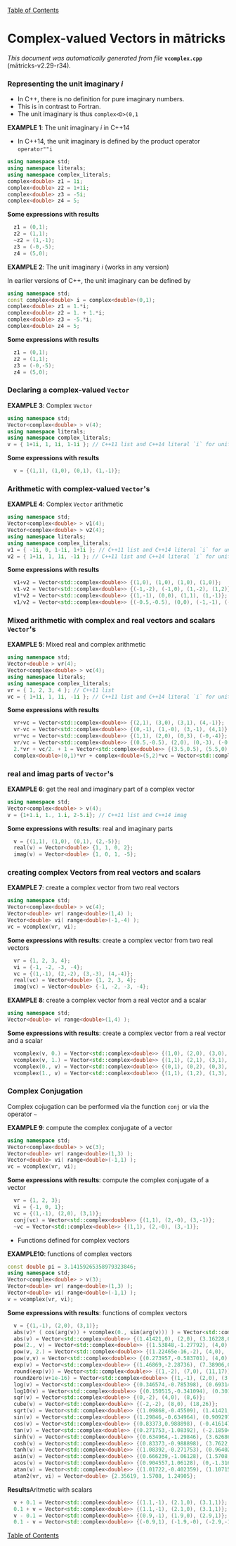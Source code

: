 
[Table of Contents](README.md)


# Complex-valued Vectors in mātricks
_This document was automatically generated from file_ **`vcomplex.cpp`** (mātricks-v2.29-r34).

### Representing the unit imaginary _i_
* In C++, there is no definition for pure imaginary numbers.
* This is in contrast to Fortran.
* The unit imaginary is thus `complex<D>(0,1`


**EXAMPLE 1**: The unit imaginary _i_ in C++14

* In C++14, the unit imaginary is defined by the product operator `operator""i`
```C++
using namespace std;
using namespace literals;
using namespace complex_literals;
complex<double> z1 = 1i;
complex<double> z2 = 1+1i;
complex<double> z3 = -5i;
complex<double> z4 = 5;
```
**Some expressions with results**
```C++
  z1 = (0,1); 
  z2 = (1,1); 
  ~z2 = (1,-1); 
  z3 = (-0,-5); 
  z4 = (5,0); 
```



**EXAMPLE 2**: The unit imaginary _i_ (works in any version)

In earlier versions of C++, the unit imaginary can be defined by
```C++
using namespace std;
const complex<double> i = complex<double>(0,1);
complex<double> z1 = 1.*i;
complex<double> z2 = 1. + 1.*i;
complex<double> z3 = -5.*i;
complex<double> z4 = 5;
```

**Some expressions with results**
```C++
  z1 = (0,1); 
  z2 = (1,1); 
  z3 = (-0,-5); 
  z4 = (5,0); 
```

### Declaring a complex-valued `Vector`


**EXAMPLE 3**: Complex  `Vector` 
```C++
using namespace std;
Vector<complex<double> > v(4);
using namespace literals;
using namespace complex_literals;
v = { 1+1i, 1, 1i, 1-1i }; // C++11 list and C++14 literal `i` for unit imaginary 
```

**Some expressions with results**
```C++
  v = {(1,1), (1,0), (0,1), (1,-1)}; 
```

### Arithmetic with complex-valued `Vector`'s


**EXAMPLE 4**: Complex `Vector` arithmetic
```C++
using namespace std;
Vector<complex<double> > v1(4);
Vector<complex<double> > v2(4);
using namespace literals;
using namespace complex_literals;
v1 = { -1i, 0, 1-1i, 1+1i }; // C++11 list and C++14 literal `i` for unit imaginary 
v2 = { 1+1i, 1, 1i, -1i }; // C++11 list and C++14 literal `i` for unit imaginary 
```

**Some expressions with results**
```C++
  v1+v2 = Vector<std::complex<double>> {(1,0), (1,0), (1,0), (1,0)}; 
  v1-v2 = Vector<std::complex<double>> {(-1,-2), (-1,0), (1,-2), (1,2)}; 
  v1*v2 = Vector<std::complex<double>> {(1,-1), (0,0), (1,1), (1,-1)}; 
  v1/v2 = Vector<std::complex<double>> {(-0.5,-0.5), (0,0), (-1,-1), (-1,1)}; 
```

### Mixed arithmetic with complex and real vectors and scalars `Vector`'s


**EXAMPLE 5**: Mixed real and complex arithmetic 
```C++
using namespace std;
Vector<double > vr(4);
Vector<complex<double> > vc(4);
using namespace literals;
using namespace complex_literals;
vr = { 1, 2, 3, 4 }; // C++11 list 
vc = { 1+1i, 1, 1i, -1i }; // C++11 list and C++14 literal `i` for unit imaginary 
```

**Some expressions with results**
```C++
  vr+vc = Vector<std::complex<double>> {(2,1), (3,0), (3,1), (4,-1)}; 
  vr-vc = Vector<std::complex<double>> {(0,-1), (1,-0), (3,-1), (4,1)}; 
  vr*vc = Vector<std::complex<double>> {(1,1), (2,0), (0,3), (-0,-4)}; 
  vr/vc = Vector<std::complex<double>> {(0.5,-0.5), (2,0), (0,-3), (-0,4)}; 
  2.*vr + vc/2. + 1 = Vector<std::complex<double>> {(3.5,0.5), (5.5,0), (7,0.5), (9,-0.5)}; 
  complex<double>(0,1)*vr + complex<double>(5,2)*vc = Vector<std::complex<double>> {(3,8), (5,4), (-2,8), (2,-1)}; 
```

### real and imag parts of `Vector`'s


**EXAMPLE 6**: get the real and imaginary part of a complex vector
```C++
using namespace std;
Vector<complex<double> > v(4);
v = {1+1.i, 1., 1.i, 2-5.i}; // C++11 list and C++14 imag
```

**Some expressions with results**: real and imaginary parts
```C++
  v = {(1,1), (1,0), (0,1), (2,-5)}; 
  real(v) = Vector<double> {1, 1, 0, 2}; 
  imag(v) = Vector<double> {1, 0, 1, -5}; 
```


### creating complex Vectors from real vectors and scalars


**EXAMPLE 7**: create a complex vector from two real vectors
```C++
using namespace std;
Vector<complex<double> > vc(4);
Vector<double> vr( range<double>(1,4) );
Vector<double> vi( range<double>(-1,-4) );
vc = vcomplex(vr, vi);
```

**Some expressions with results**: create a complex vector from two real vectors
```C++
  vr = {1, 2, 3, 4}; 
  vi = {-1, -2, -3, -4}; 
  vc = {(1,-1), (2,-2), (3,-3), (4,-4)}; 
  real(vc) = Vector<double> {1, 2, 3, 4}; 
  imag(vc) = Vector<double> {-1, -2, -3, -4}; 
```




**EXAMPLE 8**: create a complex vector from a real vector and a scalar
```C++
using namespace std;
Vector<double> v( range<double>(1,4) );
```

**Some expressions with results**: create a complex vector from a real vector and a scalar
```C++
  vcomplex(v, 0.) = Vector<std::complex<double>> {(1,0), (2,0), (3,0), (4,0)}; 
  vcomplex(v, 1.) = Vector<std::complex<double>> {(1,1), (2,1), (3,1), (4,1)}; 
  vcomplex(0., v) = Vector<std::complex<double>> {(0,1), (0,2), (0,3), (0,4)}; 
  vcomplex(1., v) = Vector<std::complex<double>> {(1,1), (1,2), (1,3), (1,4)}; 
```


### Complex Conjugation
Complex cojugation can be performed via the function `conj` or via the operator `~`


**EXAMPLE 9**: compute the complex conjugate of a vector
```C++
using namespace std;
Vector<complex<double> > vc(3);
Vector<double> vr( range<double>(1,3) );
Vector<double> vi( range<double>(-1,1) );
vc = vcomplex(vr, vi);
```

**Some expressions with results**: compute the complex conjugate of a vector
```C++
  vr = {1, 2, 3}; 
  vi = {-1, 0, 1}; 
  vc = {(1,-1), (2,0), (3,1)}; 
  conj(vc) = Vector<std::complex<double>> {(1,1), (2,-0), (3,-1)}; 
  ~vc = Vector<std::complex<double>> {(1,1), (2,-0), (3,-1)}; 
```


* Functions defined for complex vectors  


**EXAMPLE10**: functions of complex vectors
```C++
const double pi = 3.14159265358979323846;
using namespace std;
Vector<complex<double> > v(3);
Vector<double> vr( range<double>(1,3) );
Vector<double> vi( range<double>(-1,1) );
v = vcomplex(vr, vi);
```

**Some expressions with results**: functions of complex vectors
```C++
  v = {(1,-1), (2,0), (3,1)}; 
  abs(v)* ( cos(arg(v)) + vcomplex(0., sin(arg(v))) ) = Vector<std::complex<double>> {(1,-1), (2,0), (3,1)}; 
  abs(v) = Vector<std::complex<double>> {(1.41421,0), (2,0), (3.16228,0)}; 
  pow(2., v) = Vector<std::complex<double>> {(1.53848,-1.27792), (4,0), (6.15391,5.11169)}; 
  pow(v, 2.) = Vector<std::complex<double>> {(1.22465e-16,-2), (4,0), (8,6)}; 
  pow(v,v) = Vector<std::complex<double>> {(0.273957,-0.583701), (4,0), (-11.8982,19.5929)}; 
  exp(v) = Vector<std::complex<double>> {(1.46869,-2.28736), (7.38906,0), (10.8523,16.9014)}; 
  round(exp(v)) = Vector<std::complex<double>> {(1,-2), (7,0), (11,17)}; 
  roundzero(v+1e-16) = Vector<std::complex<double>> {(1,-1), (2,0), (3,1)}; 
  log(v) = Vector<std::complex<double>> {(0.346574,-0.785398), (0.693147,0), (1.15129,0.321751)}; 
  log10(v) = Vector<std::complex<double>> {(0.150515,-0.341094), (0.30103,0), (0.5,0.139734)}; 
  sqr(v) = Vector<std::complex<double>> {(0,-2), (4,0), (8,6)}; 
  cube(v) = Vector<std::complex<double>> {(-2,-2), (8,0), (18,26)}; 
  sqrt(v) = Vector<std::complex<double>> {(1.09868,-0.45509), (1.41421,0), (1.75532,0.284849)}; 
  sin(v) = Vector<std::complex<double>> {(1.29846,-0.634964), (0.909297,-0), (0.21776,-1.16344)}; 
  cos(v) = Vector<std::complex<double>> {(0.83373,0.988898), (-0.416147,-0), (-1.52764,-0.165844)}; 
  tan(v) = Vector<std::complex<double>> {(0.271753,-1.08392), (-2.18504,0), (-0.0591685,0.768018)}; 
  sinh(v) = Vector<std::complex<double>> {(0.634964,-1.29846), (3.62686,0), (5.41268,8.47165)}; 
  cosh(v) = Vector<std::complex<double>> {(0.83373,-0.988898), (3.7622,0), (5.43958,8.42975)}; 
  tanh(v) = Vector<std::complex<double>> {(1.08392,-0.271753), (0.964028,0), (1.00205,0.00451714)}; 
  asin(v) = Vector<std::complex<double>> {(0.666239,-1.06128), (1.5708,1.31696), (1.2331,1.8242)}; 
  acos(v) = Vector<std::complex<double>> {(0.904557,1.06128), (0,-1.31696), (0.337701,-1.8242)}; 
  atan(v) = Vector<std::complex<double>> {(1.01722,-0.402359), (1.10715,0), (1.2768,0.0919312)}; 
  atan2(vr, vi) = Vector<double> {2.35619, 1.5708, 1.24905}; 
```


**Results**Aritmetic with scalars
```C++
  v + 0.1 = Vector<std::complex<double>> {(1.1,-1), (2.1,0), (3.1,1)}; 
  0.1 + v = Vector<std::complex<double>> {(1.1,-1), (2.1,0), (3.1,1)}; 
  v - 0.1 = Vector<std::complex<double>> {(0.9,-1), (1.9,0), (2.9,1)}; 
  0.1 - v = Vector<std::complex<double>> {(-0.9,1), (-1.9,-0), (-2.9,-1)}; 
```



[Table of Contents](README.md)
